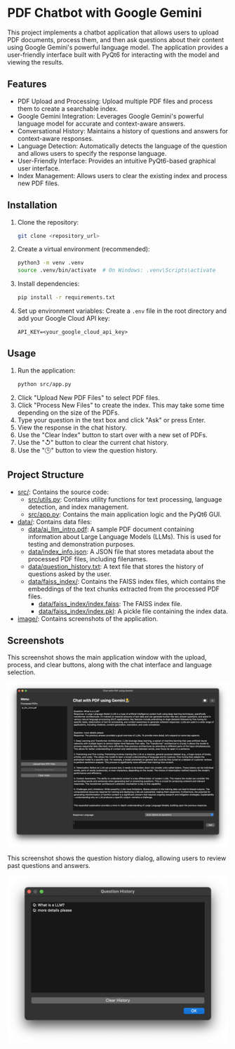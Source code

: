 # PDF Chatbot with Google Gemini

This project implements a chatbot application that allows users to upload PDF documents, process them, and then ask questions about their content using Google Gemini's powerful language model.  The application provides a user-friendly interface built with PyQt6 for interacting with the model and viewing the results.

## Features

- PDF Upload and Processing: Upload multiple PDF files and process them to create a searchable index.
- Google Gemini Integration:  Leverages Google Gemini's powerful language model for accurate and context-aware answers.
- Conversational History: Maintains a history of questions and answers for context-aware responses.
- Language Detection: Automatically detects the language of the question and allows users to specify the response language.
- User-Friendly Interface:  Provides an intuitive PyQt6-based graphical user interface.
- Index Management: Allows users to clear the existing index and process new PDF files.


## Installation

1.  Clone the repository:
    ```bash
    git clone <repository_url>
    ```
2.  Create a virtual environment (recommended):
    ```bash
    python3 -m venv .venv
    source .venv/bin/activate  # On Windows: .venv\Scripts\activate
    ```
3.  Install dependencies:
    ```bash
    pip install -r requirements.txt
    ```
4.  Set up environment variables: Create a `.env` file in the root directory and add your Google Cloud API key:
    ```
    API_KEY=<your_google_cloud_api_key>
    ```


## Usage

1.  Run the application:
    ```bash
    python src/app.py
    ```
2.  Click "Upload New PDF Files" to select PDF files.
3.  Click "Process New Files" to create the index.  This may take some time depending on the size of the PDFs.
4.  Type your question in the text box and click "Ask" or press Enter.
5.  View the response in the chat history.
6.  Use the "Clear Index" button to start over with a new set of PDFs.
7.  Use the "↺" button to clear the current chat history.
8.  Use the "🕒" button to view the question history.


## Project Structure

- [src/](./src): Contains the source code:
  -   [src/utils.py](./src/utils.py): Contains utility functions for text processing, language detection, and index management.  
  -   [src/app.py](./src/app.py): Contains the main application logic and the PyQt6 GUI. 
-    [data/](./data): Contains data files:
     -   [data/ai_llm_intro.pdf](./data/ai_llm_intro.pdf):  A sample PDF document containing information about Large Language Models (LLMs).  This is used for testing and demonstration purposes.
     -   [data/index_info.json](./data/index_info.json): A JSON file that stores metadata about the processed PDF files, including filenames.
     -   [data/question_history.txt](./data/question_history.txt): A text file that stores the history of questions asked by the user.
     -    [data/faiss_index/](./data/faiss_index/): Contains the FAISS index files, which contains the embeddings of the text chunks extracted from the processed PDF files.
          -   [data/faiss_index/index.faiss](./data/faiss_index/index.faiss): The FAISS index file. 
          -   [data/faiss_index/index.pkl](./data/faiss_index/index.pkl): A pickle file containing the index data. 
-   [image/](./image): Contains screenshots of the application.




## Screenshots

This screenshot shows the main application window with the upload, process, and clear buttons, along with the chat interface and language selection.

![app.png](./image/app.png)

This screenshot shows the question history dialog, allowing users to review past questions and answers.
<p align="center">
    <img src="./image/history.png" alt="output" width="700"/>
</p>

